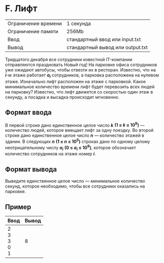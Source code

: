 ﻿F. Лифт
=======

|                     |                                  |
|---------------------|----------------------------------|
| Ограничение времени | 1 секунда                        |
| Ограничение памяти  | 256Mb                            |
| Ввод                | стандартный ввод или input.txt   |
| Вывод               | стандартный вывод или output.txt |

Тридцатого декабря все сотрудники известной IT-компании отправляются праздновать Новый год! 
На парковке офиса сотрудников уже ожидают автобусы, чтобы отвезти их в ресторан. 
Известно, что на ***i***-м этаже работает ***a<sub>i</sub>*** сотрудников, а парковка расположена на нулевом этаже. Изначально лифт расположен на этаже с парковкой. Какое минимальное количество времени лифт будет перевозить всех людей на парковку? Известно, что лифт движется со скоростью один этаж в секунду, а посадка и высадка происходит мгновенно.

Формат ввода
------------

В первой строке дано единственное целое число ***k*** **(1 ≤ ***k*** ≤ 10<sup>9</sup>)** 
— количество людей, которое вмещает лифт за одну поездку. Во второй строке дано единственное целое число ***n*** 
— количество этажей в здании. В следующих ***n*** **(1 ≤ ***n*** ≤ 10<sup>5</sup>)**
строках дано по одному целому неотрицательному числу ***a<sub>i</sub>*** **(0 ≤ ***a<sub>i</sub>*** ≤ 10<sup>9</sup>)**, 
которое обозначает количество сотрудников на этаже номер ***i***.

Формат вывода
-------------

Выведите единственное целое число — минимальное количество секунд, которое необходимо, чтобы все сотрудники оказались на парковке.

Пример
------

| Ввод                  | Вывод |
|-----------------------|-------|
| 2<br>3<br>3<br>0<br>1 | 8     |